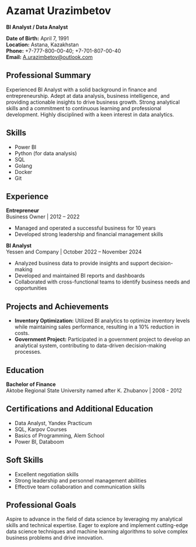 # Azamat Urazimbetov

**BI Analyst / Data Analyst**

**Date of Birth:** April 7, 1991  
**Location:** Astana, Kazakhstan  
**Phone:** +7-777-800-00-40; +7-701-807-00-40  
**Email:** A.urazimbetov@outlook.com  

## Professional Summary
Experienced BI Analyst with a solid background in finance and entrepreneurship. Adept at data analysis, business intelligence, and providing actionable insights to drive business growth. Strong analytical skills and a commitment to continuous learning and professional development. Highly disciplined with a keen interest in data analytics.

## Skills
- Power BI
- Python (for data analysis)
- SQL
- Golang
- Docker
- Git

## Experience
**Entrepreneur**  
Business Owner | 2012 – 2022  
- Managed and operated a successful business for 10 years
- Developed strong leadership and financial management skills

**BI Analyst**  
Yessen and Company | October 2022 – November 2024  
- Analyzed business data to provide insights and support decision-making
- Developed and maintained BI reports and dashboards
- Collaborated with cross-functional teams to identify business needs and opportunities

## Projects and Achievements
- **Inventory Optimization:** Utilized BI analytics to optimize inventory levels while maintaining sales performance, resulting in a 10% reduction in costs.
- **Government Project:** Participated in a government project to develop an analytical system, contributing to data-driven decision-making processes.

## Education
**Bachelor of Finance**  
Aktobe Regional State University named after K. Zhubanov | 2008 - 2012

## Certifications and Additional Education
- Data Analyst, Yandex Practicum
- SQL, Karpov Courses
- Basics of Programming, Alem School
- Power BI, Databoom

## Soft Skills
- Excellent negotiation skills
- Strong leadership and personnel management abilities
- Effective team collaboration and communication skills

## Professional Goals
Aspire to advance in the field of data science by leveraging my analytical skills and technical expertise. Eager to explore and implement cutting-edge data science techniques and machine learning algorithms to solve complex business problems and drive innovation.

